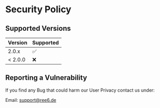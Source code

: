 # Security Policy

## Supported Versions

| Version | Supported          |
|---------| ------------------ |
| 2.0.x   | :white_check_mark: |
| < 2.0.0 | :x:                |

## Reporting a Vulnerability

If you find any Bug that could harm our User Privacy contact us under:

Email: support@ree6.de
